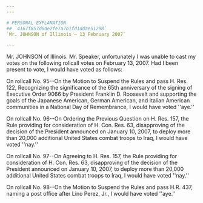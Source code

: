 ```yaml
---
---

# PERSONAL EXPLANATION
## `4167f857d6de2fe7a7b1fd1ddae51298`
`Mr. JOHNSON of Illinois — 13 February 2007`

---
```



Mr. JOHNSON of Illinois. Mr. Speaker, unfortunately I was unable to 
cast my votes on the following rollcall votes on February 13, 2007. Had 
I been present to vote, I would have voted as follows:

On rollcall No. 95--On the Motion to Suspend the Rules and pass H. 
Res. 122, Recognizing the significance of the 65th anniversary of the 
signing of Executive Order 9066 by President Franklin D. Roosevelt and 
supporting the goals of the Japanese American, German American, and 
Italian American communities in a National Day of Remembrance, I would 
have voted ''aye.''

On rollcall No. 96--On Ordering the Previous Question on H. Res. 157, 
the Rule providing for consideration of H. Con. Res. 63, disapproving 
of the decision of the President announced on January 10, 2007, to 
deploy more than 20,000 additional United States combat troops to Iraq, 
I would have voted ''nay.''

On rollcall No. 97--On Agreeing to H. Res. 157, the Rule providing 
for consideration of H. Con. Res. 63, disapproving of the decision of 
the President announced on January 10, 2007, to deploy more than 20,000 
additional United States combat troops to Iraq, I would have voted 
''nay.''

On rollcall No. 98--On the Motion to Suspend the Rules and pass H.R. 
437, naming a post office after Lino Perez, Jr., I would have voted 
''aye.''
